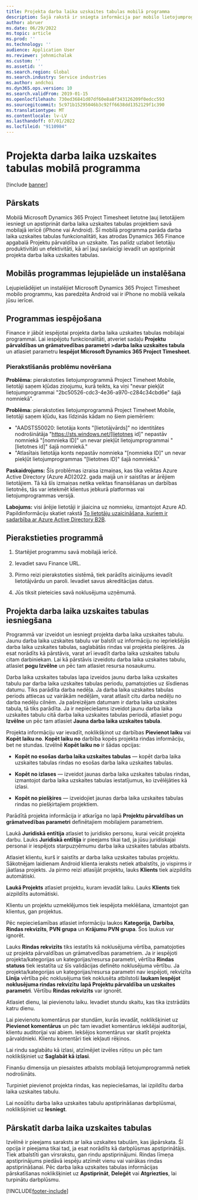 ```yaml
---
title: Projekta darba laika uzskaites tabulas mobilā programma
description: Šajā rakstā ir sniegta informācija par mobilo lietojumprogrammu Microsoft Dynamics 365 Project Timesheet. Projekta darba laika uzskaites tabulas mobilā programma ļauj lietotājiem iesniegt un apstiprināt darba laika uzskaites tabulas par projektiem savā mobilajā ierīcē.
author: abruer
ms.date: 06/29/2022
ms.topic: article
ms.prod: ''
ms.technology: ''
audience: Application User
ms.reviewer: johnmichalak
ms.custom: ''
ms.assetid: ''
ms.search.region: Global
ms.search.industry: Service industries
ms.author: andchoi
ms.dyn365.ops.version: 10
ms.search.validFrom: 2019-01-15
ms.openlocfilehash: 730ed36841d07df60e8a8f343126209f0edcc593
ms.sourcegitcommit: 5c971b15295046b3c92ff6638dd1352129f1c390
ms.translationtype: MT
ms.contentlocale: lv-LV
ms.lasthandoff: 07/01/2022
ms.locfileid: "9110984"
---
```

# <a name="project-timesheet-mobile-application"></a>Projekta darba laika uzskaites tabulas mobilā programma

[!include [banner](../includes/banner.md)]

## <a name="overview"></a>Pārskats

Mobilā Microsoft Dynamics 365 Project Timesheet lietotne ļauj lietotājiem iesniegt un apstiprināt darba laika uzskaites tabulas projektiem savā mobilajā ierīcē (iPhone vai Android). Šī mobilā programma parāda darba laika uzskaites tabulas funkcionalitāti, kas atrodas Dynamics 365 Finance apgabalā Projektu pārvaldība un uzskaite. Tas palīdz uzlabot lietotāju produktivitāti un efektivitāti, kā arī ļauj savlaicīgi ievadīt un apstiprināt projekta darba laika uzskaites tabulas.

## <a name="download-and-install-the-mobile-app"></a>Mobilās programmas lejupielāde un instalēšana

Lejupielādējiet un instalējiet Microsoft Dynamics 365 Project Timesheet mobilo programmu, kas paredzēta Android vai ir iPhone no mobilā veikala jūsu ierīcei.

## <a name="enable-the-app"></a>Programmas iespējošana 

Finance ir jābūt iespējotai projekta darba laika uzskaites tabulas mobilajai programmai. Lai iespējotu funkcionalitāti, atveriet sadaļu **Projektu pārvaldības un grāmatvedības parametri \>darba laika uzskaites tabula** un atlasiet parametru **Iespējot Microsoft Dynamics 365 Project Timesheet**.

### <a name="resolve-sign-in-issues"></a>Pierakstīšanās problēmu novēršana

**Problēma:** pierakstoties lietojumprogrammā Project Timeheet Mobile, lietotāji saņem kļūdas ziņojumu, kurā teikts, ka viņi "nevar piekļūt lietojumprogrammai "2bc50526-cdc3-4e36-a970-c284c34cbd6e" šajā nomniekā".

**Problēma:** pierakstoties lietojumprogrammā Project Timeheet Mobile, lietotāji saņem kļūdu, kas līdzinās kādam no šiem piemēriem:

- "AADSTS50020: lietotāja konts "[lietotājvārds]" no identitātes nodrošinātāja "https://sts.windows.net/[lietotnes id]" nepastāv nomniekā "[nomnieka ID]" un nevar piekļūt lietojumprogrammai "[lietotnes id]" šajā nomniekā."
- "Atlasītais lietotāja konts nepastāv nomnieka "[nomnieka ID]" un nevar piekļūt lietojumprogrammas "[lietotnes ID]" šajā nomniekā."

**Paskaidrojums:** Šīs problēmas izraisa izmaiņas, kas tika veiktas Azure Active Directory (Azure AD)2022. gada maijā un ir saistītas ar ārējiem lietotājiem. Tā kā šīs izmaiņas netika veiktas finansēšanas un darbības lietotnēs, tās var ietekmēt klientus jebkurā platformas vai lietojumprogrammas versijā.

**Labojums:** visi ārējie lietotāji ir jāaicina uz nomnieku, izmantojot Azure AD. Papildinformāciju skatiet rakstā [To lietotāju uzaicināšana, kuriem ir sadarbība ar Azure Active Directory B2B](/power-platform/admin/invite-users-azure-active-directory-b2b-collaboration).

## <a name="sign-in-to-the-app"></a>Pierakstieties programmā

1.  Startējiet programmu savā mobilajā ierīcē.

2.  Ievadiet savu Finance URL.

3.  Pirmo reizi pierakstoties sistēmā, tiek parādīts aicinājums ievadīt lietotājvārdu un paroli. Ievadiet savus akreditācijas datus.

4. Jūs tiksit pieteicies savā noklusējuma uzņēmumā.

## <a name="submit-a-project-timesheet"></a>Projekta darba laika uzskaites tabulas iesniegšana

Programmā var izveidot un iesniegt projekta darba laika uzskaites tabulu. Jaunu darba laika uzskaites tabulu var balstīt uz informāciju no iepriekšējās darba laika uzskaites tabulas, saglabātās rindas vai projekta piešķires. Ja esat norādīts kā pārstāvis, varat arī ievadīt darba laika uzskaites tabulu citam darbiniekam. Lai kā pārstāvis izveidotu darba laika uzskaites tabulu, atlasiet **pogu Izvēlne** un pēc tam atlasiet resursa nosaukumu.

Darba laika uzskaites tabulas lapa izveidos jaunu darba laika uzskaites tabulu par darba laika uzskaites tabulas periodu, pamatojoties uz šīsdienas datumu. Tiks parādīta darba nedēļa. Ja darba laika uzskaites tabulas periods attiecas uz vairākām nedēļām, varat atlasīt citu darba nedēļu no darba nedēļu cilnēm.
Ja pašreizējam datumam ir darba laika uzskaites tabula, tā tiks parādīta. Ja ir nepieciešams izveidot jaunu darba laika uzskaites tabulu citā darba laika uzskaites tabulas periodā, atlasiet pogu **Izvēlne** un pēc tam atlasiet **Jauna darba laika uzskaites tabula**.

Projekta informāciju var ievadīt, noklikšķinot uz darbības **Pievienot laiku** vai **Kopēt laiku no**. **Kopēt laiku no** darbība kopēs projekta rindas informāciju, bet ne stundas. Izvēlnē **Kopēt laiku no** ir šādas opcijas:

- **Kopēt no esošas darba laika uzskaites tabulas** — kopēt darba laika uzskaites tabulas rindas no esošas darba laika uzskaites tabulas.

- **Kopēt no izlases** — izveidot jaunas darba laika uzskaites tabulas rindas, izmantojot darba laika uzskaites tabulas iestatījumus, ko izvēlējāties kā izlasi.

- **Kopēt no piešķires** — izveidojiet jaunas darba laika uzskaites tabulas rindas no piešķirtajiem projektiem.

Parādītā projekta informācija ir atkarīga no lapā **Projektu pārvaldības un grāmatvedības parametri** definētajiem mobilajiem parametriem.

Laukā **Juridiskā entītija** atlasiet to juridisko personu, kurai veicāt projekta darbu. Lauks **Juridiskā entītija** ir pieejams tikai tad, ja jūsu juridiskajai personai ir iespējots starpuzņēmumu darba laika uzskaites tabulas atbalsts.

Atlasiet klientu, kurš ir saistīts ar darba laika uzskaites tabulas projektu. Sākotnējam laidienam Android klienta ieraksts netiek atbalstīts, jo vispirms ir jāatlasa projekts. Ja pirmo reizi atlasījāt projektu, lauks **Klients** tiek aizpildīts automātiski.

**Laukā Projekts** atlasiet projektu, kuram ievadāt laiku. Lauks **Klients** tiek aizpildīts automātiski.

Klientu un projektu uzmeklējumos tiek iespējota meklēšana, izmantojot gan klientus, gan projektus.

Pēc nepieciešamības atlasiet informāciju laukos **Kategorija**, **Darbība**, **Rindas rekvizīts**, **PVN grupa** un **Krājumu PVN grupa**. Šos laukus var ignorēt.

Lauks **Rindas rekvizīts** tiks iestatīts kā noklusējuma vērtība, pamatojoties uz projekta pārvaldības un grāmatvedības parametriem. Ja ir iespējoti projekta/kategorijas un kategorijas/resursa parametri, vērtība **Rindas statuss** tiek iestatīta uz šīs validācijas definēto noklusējuma vērtību. Ja projekta/kategorijas un kategorijas/resursa parametri nav iespējoti, rekvizīta **Līnija** vērtība pēc noklusējuma tiek noklusēta atbilstoši **laukam Iespējot noklusējuma rindas rekvizītu** **lapā Projektu pārvaldība un uzskaites parametri**. Vērtību **Rindas rekvizīts** var ignorēt.

Atlasiet dienu, lai pievienotu laiku. Ievadiet stundu skaitu, kas tika izstrādāts katru dienu.

Lai pievienotu komentārus par stundām, kurās ievadāt, noklikšķiniet uz **Pievienot komentārus** un pēc tam ievadiet komentārus iekšējai auditorijai, klientu auditorijai vai abiem.
Iekšējos komentārus var skatīt projekta pārvaldnieki. Klientu komentāri tiek iekļauti rēķinos.

Lai rindu saglabātu kā izlasi, atzīmējiet izvēles rūtiņu un pēc tam noklikšķiniet uz **Saglabāt kā izlasi**.

Finanšu dimensija un piesaistes atbalsts mobilajā lietojumprogrammā netiek nodrošināts.

Turpiniet pievienot projekta rindas, kas nepieciešamas, lai izpildītu darba laika uzskaites tabulu.

Lai nosūtītu darba laika uzskaites tabulu apstiprināšanas darbplūsmai, noklikšķiniet uz **Iesniegt**.

## <a name="review-timesheets"></a>Pārskatīt darba laika uzskaites tabulas

Izvēlnē ir pieejams saraksts ar laika uzskaites tabulām, kas jāpārskata. Šī opcija ir pieejama tikai tad, ja esat norādīts kā darbplūsmas apstiprinātājs. Tiek atbalstīti gan virsrakstu, gan rindu apstiprinājumi. Rindas līmeņa apstiprinājums piedāvā iespēju atzīmēt vienu vai vairākas rindas apstiprināšanai. Pēc darba laika uzskaites tabulas informācijas pārskatīšanas noklikšķiniet uz **Apstiprināt**, **Deleģēt** vai **Atgriezties**, lai turpinātu darbplūsmu.


[!INCLUDE[footer-include](../includes/footer-banner.md)]
